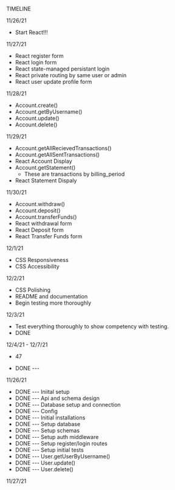 



TIMELINE

11/26/21
- Start React!!!

11/27/21
- React register form
- React login form
- React state-managed persistant login
- React private routing by same user or admin
- React user update profile form

11/28/21
- Account.create()
- Account.getByUsername()
- Account.update()
- Account.delete()

11/29/21
- Account.getAllRecievedTransactions()
- Account.getAllSentTransactions()
- React Account Display
- Account.getStatement()
    - These are transactions by billing_period
- React Statement Dispaly

11/30/21
- Account.withdraw()
- Account.deposit()
- Account.transferFunds()
- React withdrawal form
- React Deposit form
- React Transfer Funds form

12/1/21
- CSS Responsiveness
- CSS Accessibility

12/2/21
- CSS Polishing
- README and documentation
- Begin testing more thoroughly

12/3/21
- Test everything thoroughly to show competency with testing.
- DONE

12/4/21 - 12/7/21
- 47



- DONE ---



11/26/21
- DONE --- Iniital setup
- DONE --- Api and schema design
- DONE --- Database setup and connection
- DONE --- Config
- DONE --- Initial installations
- DONE --- Setup database
- DONE --- Setup schemas
- DONE --- Setup auth middleware
- DONE --- Setup register/login routes
- DONE --- Setup initial tests
- DONE --- User.getUserByUsername()
- DONE --- User.update()
- DONE --- User.delete()

11/27/21



